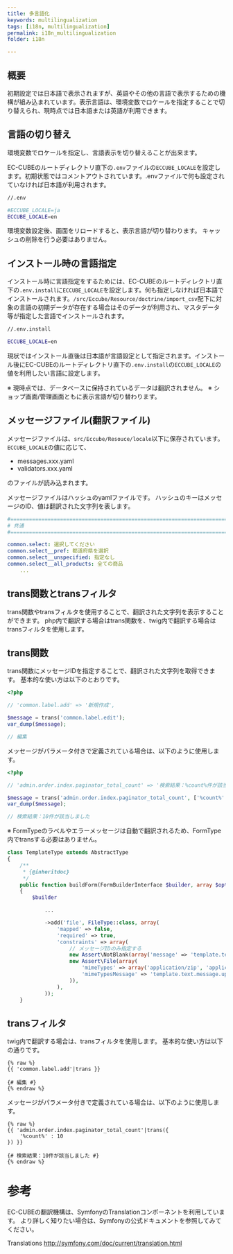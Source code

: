 ```yaml
---
title: 多言語化
keywords: multilingualization
tags: [i18n, multilingualization]
permalink: i18n_multilingualization
folder: i18n

---
```


## 概要

初期設定では日本語で表示されますが、英語やその他の言語で表示するための機構が組み込まれています。表示言語は、環境変数でロケールを指定することで切り替えられ、現時点では日本語または英語が利用できます。

## 言語の切り替え

環境変数でロケールを指定し、言語表示を切り替えることが出来ます。

EC-CUBEのルートディレクトリ直下の`.env`ファイルの`ECCUBE_LOCALE`を設定します。初期状態ではコメントアウトされています。.envファイルで何も設定されていなければ日本語が利用されます。

```bash
//.env

#ECCUBE_LOCALE=ja
ECCUBE_LOCALE=en

```

環境変数設定後、画面をリロードすると、表示言語が切り替わります。
キャッシュの削除を行う必要はありません。

## インストール時の言語指定

インストール時に言語指定をするためには、EC-CUBEのルートディレクトリ直下の`.env.install`に`ECCUBE_LOCALE`を設定します。何も指定しなければ日本語でインストールされます。`/src/Eccube/Resource/doctrine/import_csv`配下に対象の言語の初期データが存在する場合はそのデータが利用され、マスタデータ等が指定した言語でインストールされます。

```bash
//.env.install

ECCUBE_LOCALE=en

```

現状ではインストール直後は日本語が言語設定として指定されます。インストール後にEC-CUBEのルートディレクトリ直下の`.env.install`の`ECCUBE_LOCALE`の値を利用したい言語に設定します。

※ 現時点では、データベースに保持されているデータは翻訳されません。
※ ショップ画面/管理画面ともに表示言語が切り替わります。

## メッセージファイル(翻訳ファイル)

メッセージファイルは、`src/Eccube/Resouce/locale`以下に保存されています。
`ECCUBE_LOCALE`の値に応じて、

- messages.xxx.yaml
- validators.xxx.yaml

のファイルが読み込まれます。

メッセージファイルはハッシュのyamlファイルです。
ハッシュのキーはメッセージのID、値は翻訳された文字列を表します。

```yaml
#====================================================================================
# 共通
#====================================================================================

common.select: 選択してください
common.select__pref: 都道府県を選択
common.select__unspecified: 指定なし
common.select__all_products: 全ての商品
    ...
```

## trans関数とtransフィルタ

trans関数やtransフィルタを使用することで、翻訳された文字列を表示することができます。
php内で翻訳する場合はtrans関数を、twig内で翻訳する場合はtransフィルタを使用します。

## trans関数

trans関数にメッセージIDを指定することで、翻訳された文字列を取得できます。
基本的な使い方は以下のとおりです。

```php
<?php

// 'common.label.add' => '新規作成',

$message = trans('common.label.edit');
var_dump($message);

// 編集
```

メッセージがパラメータ付きで定義されている場合は、以下のように使用します。

```php
<?php

// 'admin.order.index.paginator_total_count' => '検索結果：%count%件が該当しました',

$message = trans('admin.order.index.paginator_total_count', ['%count%' => 10]);
var_dump($message);

// 検索結果：10件が該当しました

```

※ FormTypeのラベルやエラーメッセージは自動で翻訳されるため、FormType内でtransする必要はありません。

```php
class TemplateType extends AbstractType
{
    /**
     * {@inheritdoc}
     */
    public function buildForm(FormBuilderInterface $builder, array $options)
    {
        $builder

            ...

            ->add('file', FileType::class, array(
                'mapped' => false,
                'required' => true,
                'constraints' => array(
                    // メッセージIDのみ指定する
                    new Assert\NotBlank(array('message' => 'template.text.message.select_file')),
                    new Assert\File(array(
                        'mimeTypes' => array('application/zip', 'application/x-tar', 'application/x-gzip'),
                        'mimeTypesMessage' => 'template.text.message.upload_files',
                    )),
                ),
            ));
    }

```

## transフィルタ

twig内で翻訳する場合は、transフィルタを使用します。
基本的な使い方は以下の通りです。

```twig
{% raw %}
{{ 'common.label.add'|trans }}

{# 編集 #}
{% endraw %}
```

メッセージがパラメータ付きで定義されている場合は、以下のように使用します。

```twig
{% raw %}
{{ 'admin.order.index.paginator_total_count'|trans({
    '%count%' : 10
}) }}

{# 検索結果：10件が該当しました #}
{% endraw %}
```

# 参考

EC-CUBEの翻訳機構は、SymfonyのTranslationコンポーネントを利用しています。
より詳しく知りたい場合は、Symfonyの公式ドキュメントを参照してみてください。

Translations
http://symfony.com/doc/current/translation.html
